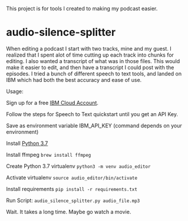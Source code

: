 This project is for tools I created to making my podcast easier.

# audio-silence-splitter

When editing a podcast I start with two tracks, mine and my guest. I realized that I spent alot of time cutting up each track into chunks for editing.
I also wanted a transcript of what was in those files. This would make it easier to edit, and then have a transcript I could post with the episodes.
I tried a bunch of different speech to text tools, and landed on IBM which had both the best accuracy and ease of use.

Usage:

Sign up for a free [IBM Cloud Account](https://cloud.ibm.com/services/speech-to-text/). 

Follow the steps for Speech to Text quickstart until you get an API Key.

Save as environment variable IBM_API_KEY (command depends on your environment)

Install [Python 3.7](https://www.python.org/downloads/release/python-370/)

Install ffmpeg ```brew install ffmpeg```

Create Python 3.7 virtualenv ```python3 -m venv audio_editor```

Activate virtualenv ```source audio_editor/bin/activate```

Install requirements ```pip install -r requirements.txt```

Run Script: ```audio_silence_splitter.py audio_file.mp3```

Wait. It takes a long time. Maybe go watch a movie. 